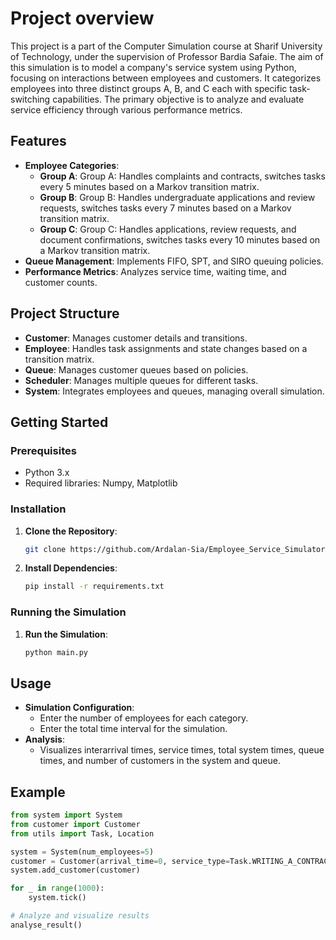 # Project overview
This project is a part of the Computer Simulation course at Sharif University of Technology, under the supervision of Professor Bardia Safaie. The aim of this simulation is to model a company's service system using Python, focusing on interactions between employees and customers. It categorizes employees into three distinct groups A, B, and C each with specific task-switching capabilities. The primary objective is to analyze and evaluate service efficiency through various performance metrics.

## Features
- **Employee Categories**:
  - **Group A**: Group A: Handles complaints and contracts, switches tasks every 5 minutes based on a Markov transition matrix.
  - **Group B**: Group B: Handles undergraduate applications and review requests, switches tasks every 7 minutes based on a Markov transition matrix.
  - **Group C**: Group C: Handles applications, review requests, and document confirmations, switches tasks every 10 minutes based on a Markov transition matrix.
- **Queue Management**: Implements FIFO, SPT, and SIRO queuing policies.
- **Performance Metrics**: Analyzes service time, waiting time, and customer counts.

## Project Structure
- **Customer**: Manages customer details and transitions.
- **Employee**: Handles task assignments and state changes based on a transition matrix.
- **Queue**: Manages customer queues based on policies.
- **Scheduler**: Manages multiple queues for different tasks.
- **System**: Integrates employees and queues, managing overall simulation.

## Getting Started

### Prerequisites
- Python 3.x
- Required libraries: Numpy, Matplotlib

### Installation
1. **Clone the Repository**:
   ```sh
   git clone https://github.com/Ardalan-Sia/Employee_Service_Simulator.git
   ```
2. **Install Dependencies**:
   ```sh
   pip install -r requirements.txt
   ```

### Running the Simulation
1. **Run the Simulation**:
   ```sh
   python main.py
   ```

## Usage
- **Simulation Configuration**:
  - Enter the number of employees for each category.
  - Enter the total time interval for the simulation.
- **Analysis**:
  - Visualizes interarrival times, service times, total system times, queue times, and number of customers in the system and queue.

## Example
```python
from system import System
from customer import Customer
from utils import Task, Location

system = System(num_employees=5)
customer = Customer(arrival_time=0, service_type=Task.WRITING_A_CONTRACT, time_needs=300)
system.add_customer(customer)

for _ in range(1000):
    system.tick()

# Analyze and visualize results
analyse_result()
```

